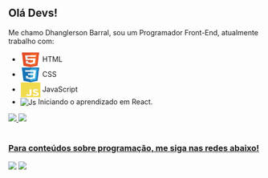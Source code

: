 ## Olá Devs!

   Me chamo Dhanglerson Barral, sou um Programador Front-End, atualmente trabalho com:
   - <img align="center" alt="HTML" height="30" width="40" src="https://raw.githubusercontent.com/devicons/devicon/master/icons/html5/html5-original.svg"> HTML 
   - <img align="center" alt="CSS" height="30" width="40" src="https://raw.githubusercontent.com/devicons/devicon/master/icons/css3/css3-original.svg"> CSS 
   - <img align="center" alt="Js" height="30" width="40" src="https://raw.githubusercontent.com/devicons/devicon/master/icons/javascript/javascript-plain.svg"> JavaScript
   - <img align="center" alt="Js" height="30" width="60" src="https://img.shields.io/badge/React-20232A?style=for-the-badge&logo=react&logoColor=61DAFB"> Iniciando o aprendizado em React.

 <div>
   <a href="https://github.com/Barral13">
   <img heigth="180em" src="[![Dhanglerson stats](https://github-readme-stats.vercel.app/api?username=Barral13)](https://github.com/anuraghazra/github-readme-stats)"/>
   <img height="180em" src="https://github-readme-stats.vercel.app/api/top-langs/?username=Barral13&layout=compact&langs_count=6&theme=tokyonight"/>
</div>
      
 <br>
 
  ### Para conteúdos sobre programação, me siga nas redes abaixo!
 
<div> 
<a href=https://www.linkedin.com/in/dhanglerson-barral-a2074b250/" target="_blank"><img src="https://img.shields.io/badge/-LinkedIn-%230077B5?style=for-the-badge&logo=linkedin&logoColor=white" target="_blank"></a> 
<a href="https://instagram.com/dhanglerson13" target="_blank"><img src="https://img.shields.io/badge/-Instagram-%23E4405F?style=for-the-badge&logo=instagram&logoColor=white" target="_blank"></a> 
</div>
